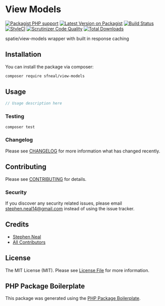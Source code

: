 # View Models

[![Packagist PHP support](https://img.shields.io/packagist/php-v/sfneal/view-models)](https://packagist.org/packages/sfneal/view-models)
[![Latest Version on Packagist](https://img.shields.io/packagist/v/sfneal/view-models.svg?style=flat-square)](https://packagist.org/packages/sfneal/view-models)
[![Build Status](https://travis-ci.com/sfneal/view-models.svg?branch=master&style=flat-square)](https://travis-ci.com/sfneal/view-models)
[![StyleCI](https://github.styleci.io/repos/288782334/shield?branch=master)](https://github.styleci.io/repos/288782334?branch=master)
[![Scrutinizer Code Quality](https://scrutinizer-ci.com/g/sfneal/view-models/badges/quality-score.png?b=master)](https://scrutinizer-ci.com/g/sfneal/view-models/?branch=master)
[![Total Downloads](https://img.shields.io/packagist/dt/sfneal/view-models.svg?style=flat-square)](https://packagist.org/packages/sfneal/view-models)

spatie/view-models wrapper with built in response caching

## Installation

You can install the package via composer:

```bash
composer require sfneal/view-models
```

## Usage

``` php
// Usage description here
```

### Testing

``` bash
composer test
```

### Changelog

Please see [CHANGELOG](CHANGELOG.md) for more information what has changed recently.

## Contributing

Please see [CONTRIBUTING](CONTRIBUTING.md) for details.

### Security

If you discover any security related issues, please email stephen.neal14@gmail.com instead of using the issue tracker.

## Credits

- [Stephen Neal](https://github.com/sfneal)
- [All Contributors](../../contributors)

## License

The MIT License (MIT). Please see [License File](LICENSE.md) for more information.

## PHP Package Boilerplate

This package was generated using the [PHP Package Boilerplate](https://laravelpackageboilerplate.com).
